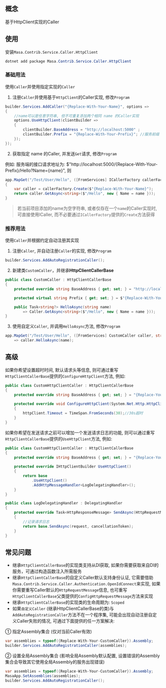 ## 概念

基于HttpClient实现的Caller

## 使用

安装`Masa.Contrib.Service.Caller.HttpClient`

``` powershell
dotnet add package Masa.Contrib.Service.Caller.HttpClient
```

### 基础用法

使用`Caller`并使用指定实现的`Caller`

1. 注册`Caller`并使用基于`HttpClient`的Caller实现, 修改`Program`

```csharp
builder.Services.AddCaller("{Replace-With-Your-Name}", options =>
{
    //name可以是任意字符串, 但不可重复添加两个相同 name 的Caller实现
    options.UseHttpClient(clientBuilder =>
    {
        clientBuilder.BaseAddress = "http://localhost:5000" ;
        clientBuilder.Prefix = "{Replace-With-Your-Prefix}"; //服务前缀
    });
});
```

2. 获取指定 name 的Caller, 并发送`Get`请求, 修改`Program`

例如: 服务端的接口请求地址为: $"http://localhost:5000/{Replace-With-Your-Prefix}/Hello?Name={name}", 则

```csharp
app.MapGet("/Test/User/Hello", ([FromServices] ICallerFactory callerFactory, string name)
{
    var caller = callerFactory.Create($"{Replace-With-Your-Name}");
    return caller.GetAsync<string>($"/Hello", new { Name = name }));
}
```

> 若当前项目添加的name为空字符串, 或者仅存在一个`name`的Caller实现时, 可直接使用ICaller, 而不必要通过`ICallerFactory`提供的`Create`方法获得

### 推荐用法

使用`Caller`并根据约定自动注册其实现

1. 注册`Caller`, 并自动注册`Caller`的实现, 修改`Program`

```csharp
builder.Services.AddAutoRegistrationCaller();
```

2. 新建类`CustomCaller`，并继承**HttpClientCallerBase**

```csharp
public class CustomCaller : HttpClientCallerBase
{
    protected override string BaseAddress { get; set; } = "http://localhost:5000";

    protected virtual string Prefix { get; set; } = $"{Replace-With-Your-Name}";

    public Task<string?> HelloAsync(string name)
        => Caller.GetAsync<string>($"/Hello", new { Name = name }));
}
```

3. 使用自定义`Caller`, 并调用`HelloAsync`方法, 修改`Program`

```csharp
app.MapGet("/Test/User/Hello", ([FromServices] CustomCaller caller, string name)
    => caller.HelloAsync(name);
```

## 高级

如果你希望设置超时时间, 默认请求头等信息, 则可通过重写`HttpClientCallerBase`提供的`ConfigureHttpClient`方法, 例如:

```csharp
public class CustomHttpClientCaller : HttpClientCallerBase
{
    protected override string BaseAddress { get; set; } = "{Replace-Your-BaseAddress}";
    
    protected override void ConfigureHttpClient(System.Net.Http.HttpClient httpClient)
    {
        httpClient.Timeout = TimeSpan.FromSeconds(30);//30s超时
    }
}
```

如果你希望在发送请求之前可以增加一个发送请求日志的功能, 则可以通过重写`HttpClientCallerBase`提供的`UseHttpClient`方法, 例如:

```csharp
public class CustomHttpClientCaller : HttpClientCallerBase
{
    protected override string BaseAddress { get; set; } = "{Replace-Your-BaseAddress}";
    
    protected override IHttpClientBuilder UseHttpClient()
    {
        return base
            .UseHttpClient()
            .AddHttpMessageHandler<LogDelegatingHandler>();
    }
}

public class LogDelegatingHandler : DelegatingHandler
{
    protected override Task<HttpResponseMessage> SendAsync(HttpRequestMessage request, CancellationToken cancellationToken)
    {
        //记录请求日志
        return base.SendAsync(request, cancellationToken);
    }
}
```

## 常见问题

* 继承`HttpClientCallerBase`的实现类支持从DI获取, 如果你需要获取来自DI的服务，可通过构造函数注入所需服务
* 继承`HttpClientCallerBase`的自定义Caller默认支持身份认证, 它需要借助`Masa.Contrib.Service.Caller.Authentication.OpenIdConnect`来实现, 如果你需要重写Caller默认的`HttpRequestMessage`信息, 也可重写`HttpClientCallerBase`父类提供的`ConfigHttpRequestMessage`方法来实现
* 继承`HttpClientCallerBase`的实现类的生命周期为: `Scoped`
* 如果`自定义Caller` (继承HttpClientCallerBase的类)与`AddAutoRegistrationCaller`方法不在一个程序集, 可能会出现自动注册自定义Caller失败的情况, 可通过下面提供的任一方案解决:

① 指定Assembly集合 (仅对当前Caller有效)
```csharp
var assemblies = typeof({Replace-With-Your-CustomCaller}).Assembly;
builder.Services.AddAutoRegistrationCaller(assemblies);
```

② 设置全局Assembly集合 (影响全局Assembly默认配置, 设置错误的Assembly集合会导致其它使用全局Assembly的服务出现错误)

```csharp
var assemblies = typeof({Replace-With-Your-CustomCaller}).Assembly;
MasaApp.SetAssemblies(assemblies);
builder.Services.AddAutoRegistrationCaller();
```